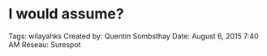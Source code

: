 # I would assume?

Tags: wilayahks
Created by: Quentin Sombsthay
Date: August 6, 2015 7:40 AM
Réseau: Surespot